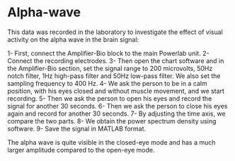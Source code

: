 # Alpha-wave
This data was recorded in the laboratory to investigate the effect of visual activity on the alpha wave in the brain signal:

1- First, connect the Amplifier-Bio block to the main Powerlab unit.
2- Connect the recording electrodes.
3- Then open the chart software and in the Amplifier-Bio section, set the signal range to 200 microvolts, 50Hz notch filter, 1Hz high-pass filter and 50Hz low-pass filter. We also set the sampling frequency to 400 Hz.
4- We ask the person to be in a calm position, with his eyes closed and without muscle movement, and we start recording.
5- Then we ask the person to open his eyes and record the signal for another 30 seconds.
6- Then we ask the person to close his eyes again and record for another 30 seconds.
7- By adjusting the time axis, we compare the two parts.
8- We obtain the power spectrum density using software.
9- Save the signal in MATLAB format.

The alpha wave is quite visible in the closed-eye mode and has a much larger amplitude compared to the open-eye mode.

